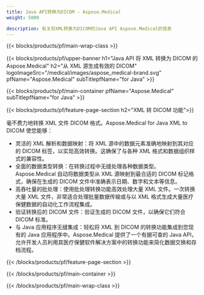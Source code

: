 ```yaml
---
title: Java API转换为DICOM - Aspose.Medical
weight: 5000

description: 有关将XML转换为DICOM的Java API Aspose.Medical的信息
---
```


{{< blocks/products/pf/main-wrap-class >}}

{{< blocks/products/pf/upper-banner h1="Java API 将 XML 转换为 DICOM 的Aspose.Medical" h2="从 XML 源生成有效的 DICOM" logoImageSrc="/medical/images/aspose_medical-brand.svg" pfName="Aspose.Medical" subTitlepfName="for Java" >}}

{{< blocks/products/pf/main-container pfName="Aspose.Medical" subTitlepfName="for Java" >}}

{{< blocks/products/pf/feature-page-section h2="XML 转 DICOM 功能">}}

<p>毫不费力地转换 XML 文件 DICOM 格式。Aspose.Medical for Java XML to DICOM 使您能够：</p>

<ul>
<li>灵活的 XML 解析和数据映射：将 XML 源中的数据元素准确地映射到其对应的 DICOM 标签，以实现高效转换。这确保了与各种 XML 格式和数据组织样式的兼容性。</li>
<li>全面的数据类型转换：在转换过程中无缝处理各种数据类型。Aspose.Medical 自动将数据类型从 XML 源映射到最合适的 DICOM 标记格式，确保在生成的 DICOM 文件中准确表示日期、数字和文本等信息。</li>
<li>高吞吐量的批处理：使用批处理转换功能高效处理大量 XML 文件。一次转换大量 XML 文件，非常适合处理批量数据传输或与以 XML 格式生成大量医疗保健数据的自动化工作流程集成。</li>
<li>验证转换后的 DICOM 文件：验证生成的 DICOM 文件，以确保它们符合 DICOM 标准。</li>
<li>与 Java 应用程序无缝集成：轻松将 XML 到 DICOM 的转换功能集成到您现有的 Java 应用程序中。Aspose.Medical 提供了一个有据可查的 Java API，允许开发人员利用其医疗保健软件解决方案中的转换功能来简化数据交换和存档流程。</li>
</ul>

{{< /blocks/products/pf/feature-page-section >}}

{{< /blocks/products/pf/main-container >}}

{{< /blocks/products/pf/main-wrap-class >}}